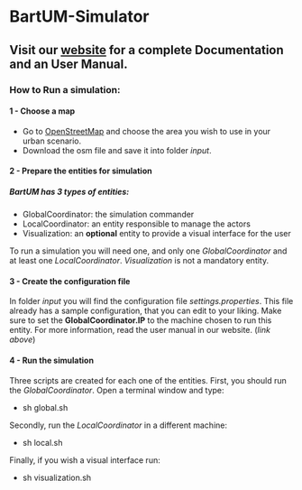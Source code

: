 # BartUM-Simulator

## Visit our [website](http://bartum.dsi.uminho.pt/) for a complete Documentation and an User Manual.

### How to Run a simulation:

#### 1 - Choose a map
* Go to [OpenStreetMap](https://www.openstreetmap.org/) and choose the area you wish to use in your urban scenario.
* Download the osm file and save it into folder *input*.
#### 2 - Prepare the entities for simulation
 ##### BartUM has 3 types of entities:
 * GlobalCoordinator: the simulation commander
 * LocalCoordinator: an entity responsible to manage the actors
 * Visualization: an **optional** entity to provide a visual interface for the user
 
 To run a simulation you will need one, and only one *GlobalCoordinator* and at least one *LocalCoordinator*. *Visualization* is not a mandatory entity.


#### 3 - Create the configuration file
In folder *input* you will find the configuration file *settings.properties*. This file already has a sample configuration, that you can edit to your liking. Make sure to set the **GlobalCoordinator.IP** to the machine chosen to run this entity.
For more information, read the user manual in our website. (*link above*)
#### 4 - Run the simulation
Three scripts are created for each one of the entities. 
First, you should run the *GlobalCoordinator*. Open a terminal window and type:
 * sh global.sh
 
Secondly, run the *LocalCoordinator* in a different machine:
 * sh local.sh
 
Finally, if you wish a visual interface run:
 * sh visualization.sh
